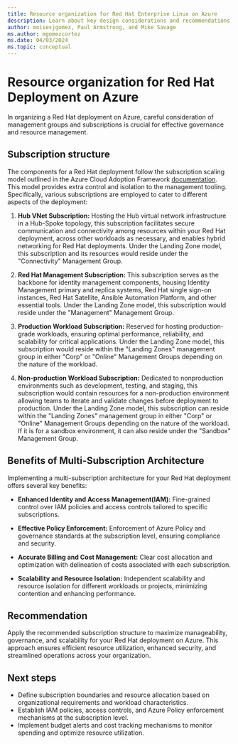 ```yaml
---
title: Resource organization for Red Hat Enterprise Linux on Azure
description: Learn about key design considerations and recommendations for resource organization in RHEL on Azure infrastructure.
author: moisesjgomez, Paul Armstrong, and Mike Savage
ms.author: mgomezcortez
ms.date: 04/03/2024
ms.topic: conceptual
---
```


# Resource organization for Red Hat Deployment on Azure

In organizing a Red Hat deployment on Azure, careful consideration of management groups and subscriptions is crucial for effective governance and resource management.

## Subscription structure

The components for a Red Hat deployment follow the subscription scaling model outlined in the Azure Cloud Adoption Framework [documentation](/azure/cloud-adoption-framework/ready/landing-zone/design-area/resource-org-subscriptions#organization-and-governance-design-considerations). This model provides extra control and isolation to the management tooling. Specifically, various subscriptions are employed to cater to different aspects of the deployment:

1. **Hub VNet Subscription:** Hosting the Hub virtual network infrastructure in a Hub-Spoke topology, this subscription facilitates secure communication and connectivity among resources within your Red Hat deployment, across other workloads as necessary, and enables hybrid networking for Red Hat deployments. Under the Landing Zone model, this subscription and its resources would reside under the "Connectivity" Management Group.

2. **Red Hat Management Subscription:** This subscription serves as the backbone for identity management components, housing Identity Management primary and replica systems, Red Hat single sign-on instances, Red Hat Satellite, Ansible Automation Platform, and other essential tools. Under the Landing Zone model, this subscription would reside under the "Management" Management Group.

3. **Production Workload Subscription:** Reserved for hosting production-grade workloads, ensuring optimal performance, reliability, and scalability for critical applications. Under the Landing Zone model, this subscription would reside within the "Landing Zones" management group in either "Corp" or "Online" Management Groups depending on the nature of the workload.

4. **Non-production Workload Subscription:** Dedicated to nonproduction environments such as development, testing, and staging, this subscription would contain resources for a non-production environment allowing teams to iterate and validate changes before deployment to production. Under the Landing Zone model, this subscription can reside within the "Landing Zones" management group in either "Corp" or "Online" Management Groups depending on the nature of the workload. If it is for a sandbox environment, it can also reside under the "Sandbox" Management Group.

## Benefits of Multi-Subscription Architecture

Implementing a multi-subscription architecture for your Red Hat deployment offers several key benefits:

- **Enhanced Identity and Access Management(IAM):** Fine-grained control over IAM policies and access controls tailored to specific subscriptions.
- **Effective Policy Enforcement:** Enforcement of Azure Policy and governance standards at the subscription level, ensuring compliance and security.

- **Accurate Billing and Cost Management:** Clear cost allocation and optimization with delineation of costs associated with each subscription.

- **Scalability and Resource Isolation:** Independent scalability and resource isolation for different workloads or projects, minimizing contention and enhancing performance.

## Recommendation

Apply the recommended subscription structure to maximize manageability, governance, and scalability for your Red Hat deployment on Azure. This approach ensures efficient resource utilization, enhanced security, and streamlined operations across your organization.

## Next steps

- Define subscription boundaries and resource allocation based on organizational requirements and workload characteristics.
- Establish IAM policies, access controls, and Azure Policy enforcement mechanisms at the subscription level.
- Implement budget alerts and cost tracking mechanisms to monitor spending and optimize resource utilization.

